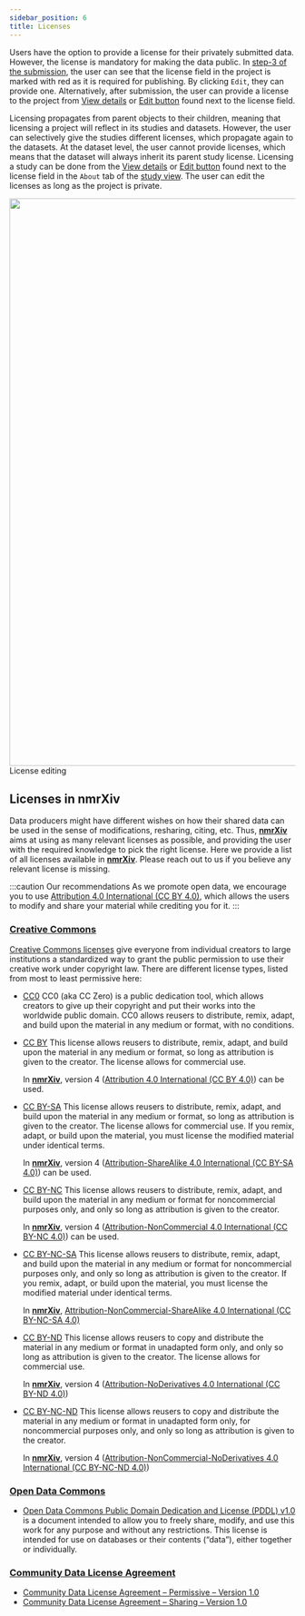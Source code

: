 ```yaml
---
sidebar_position: 6
title: Licenses
---
```


Users have the option to provide a license for their privately submitted data. However, the license is mandatory for making the data public. In [step-3 of the submission](/docs/submission-guides/submission/upload#complete---step-3), the user can see that the license field in the project is marked with red as it is required for publishing. By clicking `Edit`, they can provide one. Alternatively, after submission, the user can provide a license to the project from [View details](/docs/submission-guides/data-model/project#view-details) or [Edit button](/docs/submission-guides/data-model/project#edit-button) found next to the license field. 

Licensing propagates from parent objects to their children, meaning that licensing a project will reflect in its studies and datasets. However, the user can selectively give the studies different licenses, which propagate again to the datasets. At the dataset level, the user cannot provide licenses, which means that the dataset will always inherit its parent study license. Licensing a study can be done from the [View details](/docs/submission-guides/data-model/study#view-details) or [Edit button](/docs/submission-guides/data-model/study#edit-button) found next to the license field in the `About` tab of the [study view](/docs/submission-guides/data-model/study#study-view). The user can edit the licenses as long as the project is private.

<div style={{textAlign: 'center'}}>
<img src="/img/license-edit.png" width="1000"/>
<figcaption>License editing</figcaption>
</div>


## Licenses in nmrXiv
Data producers might have different wishes on how their shared data can be used in the sense of modifications, resharing, citing, etc. Thus, **[nmrXiv](https://nmrxiv.org/)** aims at using as many relevant licenses as possible, and providing the user with the required knowledge to pick the right license. Here we provide a list of all licenses available in **[nmrXiv](https://nmrxiv.org/)**. Please reach out to us if you believe any relevant license is missing.

:::caution Our recommendations
As we promote open data, we encourage you to use [Attribution 4.0 International (CC BY 4.0)](https://creativecommons.org/licenses/by/4.0/), which allows the users to modify and share your material while crediting you for it.
:::

### [Creative Commons](https://creativecommons.org/about/cclicenses/)
[Creative Commons licenses](https://creativecommons.org/about/cclicenses/) give everyone from individual creators to large institutions a standardized way to grant the public permission to use their creative work under copyright law. There are different license types, listed from most to least permissive here:

- [CC0](https://creativecommons.org/publicdomain/zero/1.0/)
CC0 (aka CC Zero) is a public dedication tool, which allows creators to give up their copyright and put their works into the worldwide public domain. CC0 allows reusers to distribute, remix, adapt, and build upon the material in any medium or format, with no conditions.

- [CC BY](https://creativecommons.org/licenses/by/4.0/)
This license allows reusers to distribute, remix, adapt, and build upon the material in any medium or format, so long as attribution is given to the creator. The license allows for commercial use.

  In **[nmrXiv](https://nmrxiv.org/)**, version 4 ([Attribution 4.0 International (CC BY 4.0)](https://creativecommons.org/licenses/by/4.0/)) can be used.

- [CC BY-SA](https://creativecommons.org/licenses/by-sa/4.0/)
This license allows reusers to distribute, remix, adapt, and build upon the material in any medium or format, so long as attribution is given to the creator. The license allows for commercial use. If you remix, adapt, or build upon the material, you must license the modified material under identical terms.

  In **[nmrXiv](https://nmrxiv.org/)**, version 4 ([Attribution-ShareAlike 4.0 International (CC BY-SA 4.0)](https://creativecommons.org/licenses/by-sa/4.0/)) can be used.

- [CC BY-NC](https://creativecommons.org/licenses/by-nc/4.0/)
This license allows reusers to distribute, remix, adapt, and build upon the material in any medium or format for noncommercial purposes only, and only so long as attribution is given to the creator. 

  In **[nmrXiv](https://nmrxiv.org/)**, version 4 ([Attribution-NonCommercial 4.0 International (CC BY-NC 4.0)](https://creativecommons.org/licenses/by-nc/4.0/)) can be used.

- [CC BY-NC-SA](https://creativecommons.org/licenses/by-nc-sa/4.0/)
This license allows reusers to distribute, remix, adapt, and build upon the material in any medium or format for noncommercial purposes only, and only so long as attribution is given to the creator. If you remix, adapt, or build upon the material, you must license the modified material under identical terms. 

  In **[nmrXiv](https://nmrxiv.org/)**, [Attribution-NonCommercial-ShareAlike 4.0 International (CC BY-NC-SA 4.0)](https://creativecommons.org/licenses/by-nc-sa/4.0/)

- [CC BY-ND](https://creativecommons.org/licenses/by-nd/4.0/)
This license allows reusers to copy and distribute the material in any medium or format in unadapted form only, and only so long as attribution is given to the creator. The license allows for commercial use. 
  
  In **[nmrXiv](https://nmrxiv.org/)**, version 4 ([Attribution-NoDerivatives 4.0 International (CC BY-ND 4.0)](https://creativecommons.org/licenses/by-nd/4.0/))

- [CC BY-NC-ND](https://creativecommons.org/licenses/by-nc-nd/4.0/)
This license allows reusers to copy and distribute the material in any medium or format in unadapted form only, for noncommercial purposes only, and only so long as attribution is given to the creator. 

  In **[nmrXiv](https://nmrxiv.org/)**, version 4 ([Attribution-NonCommercial-NoDerivatives 4.0 International (CC BY-NC-ND 4.0)](https://creativecommons.org/licenses/by-nc-nd/4.0/))

### [Open Data Commons](https://opendatacommons.org/)
- [Open Data Commons Public Domain Dedication and License (PDDL) v1.0](https://opendatacommons.org/licenses/pddl/1-0/)  is a document intended to allow you to freely share, modify, and use this work for any purpose and without any restrictions. This license is intended for use on databases or their contents (“data”), either together or individually.

### [Community Data License Agreement](https://cdla.dev/)
- [Community Data License Agreement – Permissive – Version 1.0](https://cdla.dev/permissive-1-0/)
- [Community Data License Agreement – Sharing – Version 1.0](https://cdla.dev/sharing-1-0/)
